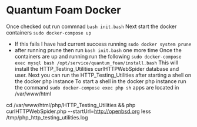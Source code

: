 # Quantum Foam Docker 

Once checked out run commnad `bash init.bash` 
Next start the docker containers `sudo docker-compose up`
* If this fails I have had current success running `sudo docker system prune`
* after running prune then run `bash init.bash` one more time
Once the containers are up and running run the following `sudo docker-compose exec mysql bash /opt/service/quantum_foam/install.bash`
This will install the HTTP_Testing_Utilities curlHTTPWebSpider database and user.
Next you can run the HTTP_Testing_Utilities after starting a shell on the docker php instance
To start a shell in the docker php instance run the command `sudo docker-compose exec php sh`
apps are located in /var/www/html

cd /var/www/html/php/HTTP_Testing_Utilities && php curlHTTPWebSpider.php --startUrl=http://openbsd.org
less /tmp/php_http_testing_utilities.log
